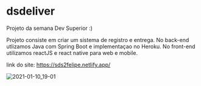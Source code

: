 # dsdeliver

Projeto da semana Dev Superior :)

Projeto consiste em criar um sistema de registro e entrega. 
No back-end utlizamos Java com Spring Boot e implementaçao no Heroku.
No front-end utilizamos reactJS e react native para web e mobile.

link do site: https://sds2felipe.netlify.app/

![2021-01-10_19-01](https://user-images.githubusercontent.com/68256101/104136711-92daef00-5376-11eb-9a18-fd2a7c4db190.png)
